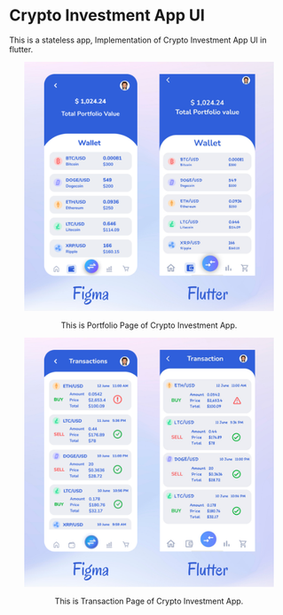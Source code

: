 # Crypto Investment App UI
This is a stateless app, Implementation of Crypto Investment App UI in flutter.

<p align="center">
  <img src="https://github.com/sanskruti-shahu/Investment-App-UI/blob/main/investment_app/lib/assets/images/Figmaflutter1.png" width="450" height = "450"/>
</p>

<p align="center">
  This is Portfolio Page of Crypto Investment App.
</p>


<p align="center">
  <img src="https://github.com/sanskruti-shahu/Investment-App-UI/blob/main/investment_app/lib/assets/images/Figmaflutter2.png" width="450" height = "450"/>
</p>

<p align="center">
  This is Transaction Page of Crypto Investment App.
</p>
